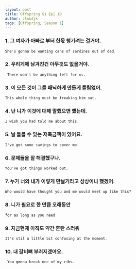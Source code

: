 ```yaml
---
layout: post
title: Offspring S1 Ep1 10
author: cloudjk
tags: [Offspring, Season 1]
---
```


### 1. 그 여자가 아빠로 부터 한몫 챙기려는 걸거야.
    She's gonna be wanting cans of sardines out of dad.

### 2. 우리게에 남겨진건 아무것도 없을거야. 
     There won't be anything left for us.

### 3. 이 모든 것이 그를 패닉하게 만들게 틀림없어. 
    This whole thing must be freaking him out.

### 4. 난 니가 이것에 대해 말했으면 했는데.
    I wish you had told me about this.

### 5. 날 돌볼 수 있는 저축금액이 있어요. 
    I've got some savings to cover me.

### 6. 문제들을 잘 해결했구나.
    You've got things worked out.

### 7. 누가 너와 내가 이렇게 만날거라고 상상이나 했겠어.
    Who would have thought you and me would meet up like this?

### 8. 니가 필요로 한 만큼 오래동안 
    for as long as you need

### 9. 지금현재 아직도 약간 혼란 스러워
    It's stil a little bit confusing at the moment.

### 10. 내 갈비뼈 부러지겠어요.
     You gonna break one of my ribs.